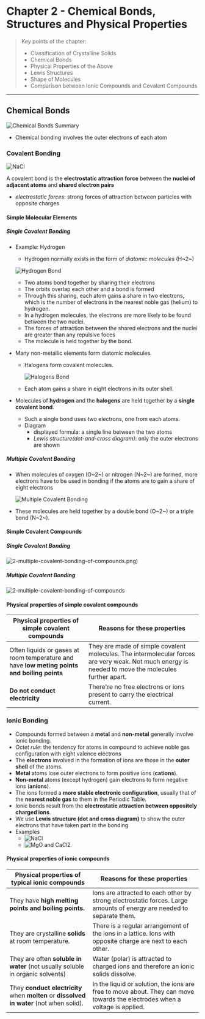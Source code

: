 # Chapter 2 - Chemical Bonds, Structures and Physical Properties

> Key points of the chapter:
>
> - Classification of Crystalline Solids
> - Chemical Bonds
> - Physical Properties of the Above
> - Lewis Structures
> - Shape of Molecules
> - Comparison between Ionic Compounds and Covalent Compounds

---

## Chemical Bonds

![Chemical Bonds Summary](https://i.ibb.co/m0zkM5Z/2-summary-of-chemical-bondings.png)

- Chemical bonding involves the outer electrons of each atom

### Covalent Bonding

![NaCl](https://i.ibb.co/MPCLNFz/2-nacl-dot-and-cross.jpg)

A covalent bond is the **electrostatic attraction force** between the **nuclei of adjacent atoms** and **shared electron pairs**

- *electrostatic forces*: strong forces of attraction between particles with opposite charges

#### Simple Molecular Elements

##### Single Covalent Bonding

- Example: Hydrogen

  - Hydrogen normally exists in the form of *diatomic molecules* (H~2~)

  ![Hydrogen Bond](https://i.ibb.co/JCPngkf/2-hydrogen-bond.png)

  - Two atoms bond together by sharing their electrons
  - The orbits overlap each other and a bond is formed
  - Through this sharing, each atom gains a share in two electrons, which is the number of electrons in the nearest noble gas (helium) to hydrogen.
  - In a hydrogen molecules, the electrons are more likely to be found between the two nuclei.
  - The forces of attraction between the shared electrons and the nuclei are greater than any repulsive foces
  - The molecule is held together by the bond.

- Many non-metallic elements form diatomic molecules.

  - Halogens form covalent molecules.

    ![Halogens Bond](https://i.ibb.co/93NCLMX/2-halogens-bond.png)

  - Each atom gains a share in eight electrons in its outer shell.

- Molecules of **hydrogen** and the **halogens** are held together by a **single covalent bond**.

  - Such a single bond uses two electrons, one from each atoms.
  - Diagram
    - displayed formula: a single line between the two atoms
    - *Lewis structure(dot-and-cross diagram)*: only the outer electrons are shown


##### Multiple Covalent Bonding

- When molecules of oxygen (O~2~) or nitrogen (N~2~) are formed, more electrons have to be used in bonding if the atoms are to gain a share of eight electrons

  ![Multiple Covalent Bonding](https://i.ibb.co/gtNSrWn/2-multiple-covalent-bonding.png)

- These molecules are held together by a double bond (O~2~) or a triple bond (N~2~).

#### Simple Covalent Compounds

##### Single Covalent Bonding 

![2-multiple-covalent-bonding-of-compounds.png)](https://i.ibb.co/5Fc9TYM/2-multiple-covalent-bonding-of-compounds.png)

##### Multiple Covalent Bonding

![2-multiple-covalent-bonding-of-compounds](https://i.ibb.co/M7CgKW3/2-multiple-covalent-bonding-of-compounds.png)

#### Physical properties of simple covalent compounds

| Physical properties of simple covalent compounds             | Reasons for these properties                                 |
| ------------------------------------------------------------ | ------------------------------------------------------------ |
| Often liquids or gases at room temperature and have **low meting points and boiling points** | They are made of simple covalent molecules. The intermolecular forces are very weak. Not much energy is needed to move the molecules further apart. |
| **Do not conduct electricity**                               | There're no free electrons or ions present to carry the electrical current. |

### Ionic Bonding

- Compounds formed between a **metal** and **non-metal** generally involve ionic bonding.
- *Octet rule*: the tendency for atoms in compound to achieve noble gas configuration with eight valence electrons
- The **electrons** involved in the formation of ions are those in the **outer shell** of the atoms.
- **Metal** atoms lose outer electrons to form positive ions (**cations**).
- **Non-metal** atoms (except hydrogen) gain electrons to form negative ions (**anions**).
- The ions formed a **more stable electronic configuration**, usually that of the **nearest noble gas** to them in the Periodic Table.
- Ionic bonds result from the **electrostatic attraction between oppositely charged ions**.
- We use **Lewis structure (dot and cross diagram)** to show the outer electrons that have taken part in the bonding
- Examples
  - ![NaCl](https://i.ibb.co/W2pDDP8/2-ionic-bonding-lewis.png)
  - ![MgO and CaCl2](https://i.ibb.co/cLb7YYk/2-ionic-bonding-lewis-2.png)

#### Physical properties of ionic compounds

| Physical properties of typical ionic compounds               | Reasons for these properties                                 |
| ------------------------------------------------------------ | ------------------------------------------------------------ |
| They have **high melting points and boiling points.**        | Ions are attracted to each other by strong electrostatic forces. Large amounts of energy are needed to separate them. |
| They are crystalline **solids** at room temperature.         | There is a regular arrangement of the ions in a lattice. Ions with opposite charge are next to each other. |
| They are often **soluble in water** (not usually soluble in organic solvents) | Water (polar) is attracted to charged ions and therefore an ionic solids dissolve. |
| They **conduct electricity** when **molten** or **dissolved in water** (not when solid). | In the liquid or solution, the ions are free to move about. They can move towards the electrodes when a voltage is applied. |
